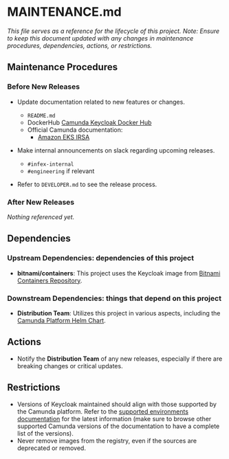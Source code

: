 # MAINTENANCE.md

_This file serves as a reference for the lifecycle of this project._
_Note: Ensure to keep this document updated with any changes in maintenance procedures, dependencies, actions, or restrictions._

## Maintenance Procedures

### Before New Releases

- Update documentation related to new features or changes.
    - `README.md`
    - DockerHub [Camunda Keycloak Docker Hub](https://hub.docker.com/repository/docker/camunda/keycloak)
    - Official Camunda documentation:
        - [Amazon EKS IRSA](https://github.com/camunda/camunda-docs/blob/main/docs/self-managed/installation-methods/helm/cloud-providers/amazon/amazon-eks/irsa.md)

- Make internal announcements on slack regarding upcoming releases.
    - `#infex-internal`
    - `#engineering` if relevant

- Refer to `DEVELOPER.md` to see the release process.

### After New Releases

_Nothing referenced yet._

## Dependencies

### Upstream Dependencies: dependencies of this project

- **bitnami/containers**: This project uses the Keycloak image from [Bitnami Containers Repository](https://github.com/bitnami/containers).

### Downstream Dependencies: things that depend on this project

- **Distribution Team**: Utilizes this project in various aspects, including the [Camunda Platform Helm Chart](https://github.com/camunda/camunda-platform-helm/blob/main/charts/camunda-platform-8.6/values-latest.yaml).

## Actions

- Notify the **Distribution Team** of any new releases, especially if there are breaking changes or critical updates.

## Restrictions

- Versions of Keycloak maintained should align with those supported by the Camunda platform. Refer to the [supported environments documentation](https://docs.camunda.io/docs/reference/supported-environments/#component-requirements) for the latest information (make sure to browse other supported Camunda versions of the documentation to have a complete list of the versions).
- Never remove images from the registry, even if the sources are deprecated or removed.
